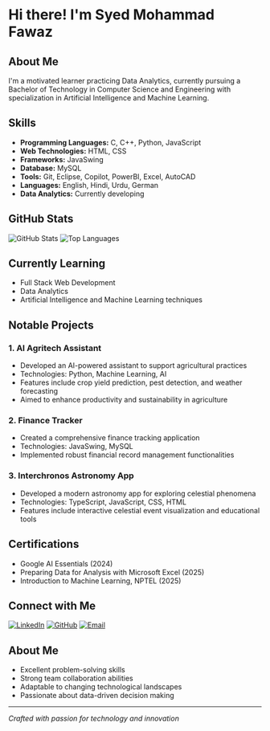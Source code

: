 # Hi there! I'm Syed Mohammad Fawaz

## About Me
I'm a motivated learner practicing Data Analytics, currently pursuing a Bachelor of Technology in Computer Science and Engineering with specialization in Artificial Intelligence and Machine Learning.

## Skills
- **Programming Languages:** C, C++, Python, JavaScript
- **Web Technologies:** HTML, CSS
- **Frameworks:** JavaSwing
- **Database:** MySQL
- **Tools:** Git, Eclipse, Copilot, PowerBI, Excel, AutoCAD
- **Languages:** English, Hindi, Urdu, German 
- **Data Analytics:** Currently developing

## GitHub Stats
![GitHub Stats](https://github-readme-stats.vercel.app/api?username=SMFawaz24&show_icons=true&theme=radical)
![Top Languages](https://github-readme-stats.vercel.app/api/top-langs/?username=SMFawaz24&layout=compact)

## Currently Learning
- Full Stack Web Development
- Data Analytics
- Artificial Intelligence and Machine Learning techniques

## Notable Projects
### 1. AI Agritech Assistant
- Developed an AI-powered assistant to support agricultural practices
- Technologies: Python, Machine Learning, AI
- Features include crop yield prediction, pest detection, and weather forecasting
- Aimed to enhance productivity and sustainability in agriculture

### 2. Finance Tracker
- Created a comprehensive finance tracking application
- Technologies: JavaSwing, MySQL
- Implemented robust financial record management functionalities

### 3. Interchronos Astronomy App
- Developed a modern astronomy app for exploring celestial phenomena
- Technologies: TypeScript, JavaScript, CSS, HTML
- Features include interactive celestial event visualization and educational tools

## Certifications
- Google AI Essentials (2024)
- Preparing Data for Analysis with Microsoft Excel (2025)
- Introduction to Machine Learning, NPTEL (2025)

## Connect with Me
[![LinkedIn](https://img.shields.io/badge/LinkedIn-Connect-blue?style=for-the-badge&logo=linkedin)](https://www.linkedin.com/in/syed-mohammad-fawaz)
[![GitHub](https://img.shields.io/badge/GitHub-Follow-181717?style=for-the-badge&logo=github)](https://github.com/SMFawaz24)
[![Email](https://img.shields.io/badge/Email-Contact-red?style=for-the-badge&logo=gmail)](mailto:syedmdfawaz@gmail.com)

## About Me
- Excellent problem-solving skills
- Strong team collaboration abilities
- Adaptable to changing technological landscapes
- Passionate about data-driven decision making

---

*Crafted with passion for technology and innovation*
